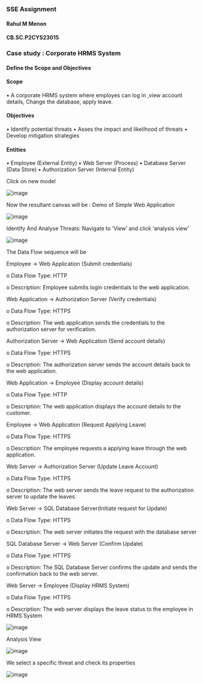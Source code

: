 ### SSE Assignment

#### Rahul M Menon
#### CB.SC.P2CYS23015

### Case study : Corporate HRMS System
#### Define the Scope and Objectives

#### Scope
•	A corporate HRMS system where employes can log in ,view account details, Change the database, apply leave.

#### Objectives
•	Identify potential threats
•	Asses the impact and likelihood of threats
•	Develop mitigation strategies

#### Entities
•	Employee (External Entity)
•	Web Server (Process)
•	Database Server (Data Store)
•	Authorization Server (Internal Entity)

 Click on new model

 ![image](https://github.com/RahulMMenon011/Secure-System-Engineering/assets/140642506/d8695e78-edc9-4b23-92f0-73c7cf70f89c)


Now the resultant canvas will be :
Demo of Simple Web Application

 ![image](https://github.com/RahulMMenon011/Secure-System-Engineering/assets/140642506/d836b7c2-b109-4baf-98af-b6f3e39118b5)

Identify And Analyse Threats:
Navigate to ‘View’ and click ‘analysis view’

![image](https://github.com/RahulMMenon011/Secure-System-Engineering/assets/140642506/e7877c37-7a24-4aa7-a660-c003ce5d1cd7)

The Data Flow sequence will be

Employee -> Web Application (Submit credentials)

o	Data Flow Type: HTTP

o	Description: Employee submits login credentials to the web application.

Web Application -> Authorization Server (Verify credentials)

o	Data Flow Type: HTTPS

o	Description: The web application sends the credentials to the authorization server for verification.

Authorization Server -> Web Application (Send account details)

o	Data Flow Type: HTTPS

o	Description: The authorization server sends the account details back to the web application.

Web Application -> Employee (Display account details)

o	Data Flow Type: HTTP

o	Description: The web application displays the account details to the customer.

Employee -> Web Application (Request Applying Leave)

o	Data Flow Type: HTTPS

o	Description: The employee requests a applying leave through the web application.

Web Server -> Authorization Server (Update Leave Account)

o	Data Flow Type: HTTPS

o	Description: The web server sends the leave request to the authorization server to update the leaves.

Web Server -> SQL Database Server(Initiate request for Update)

o	Data Flow Type: HTTPS

o	Description: The web server initiates the request with the database server

SQL Database Server -> Web Server (Confirm Update)

o	Data Flow Type: HTTPS

o	Description: The SQL Database Server confirms the update and sends the confirmation back to the web server.

Web Server -> Employee (Display HRMS System)

o	Data Flow Type: HTTPS

o	Description: The web server displays the leave status to the employee in HRMS System

![image](https://github.com/RahulMMenon011/Secure-System-Engineering/assets/140642506/a71cf413-d191-4111-82b1-e9cdfa983b59)

Analysis View

![image](https://github.com/RahulMMenon011/Secure-System-Engineering/assets/140642506/f8d0cf51-091e-4e4c-87dd-93ccbee698c0)

We select a specific threat and check its properties

![image](https://github.com/RahulMMenon011/Secure-System-Engineering/assets/140642506/525594e3-bbf5-4293-a757-58c420a6aec0)



